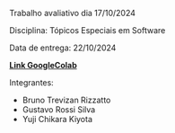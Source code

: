 Trabalho avaliativo dia 17/10/2024 

Disciplina: Tópicos Especiais em Software

Data de entrega: 22/10/2024

<div>

 
**[Link GoogleColab](https://colab.research.google.com/drive/1bOau3o5lTeIOyGw6lHqFakY2rzikVVgt?usp=sharing)**

</div>
<div>

Integrantes:
- Bruno Trevizan Rizzatto
- Gustavo Rossi Silva
- Yuji Chikara Kiyota
